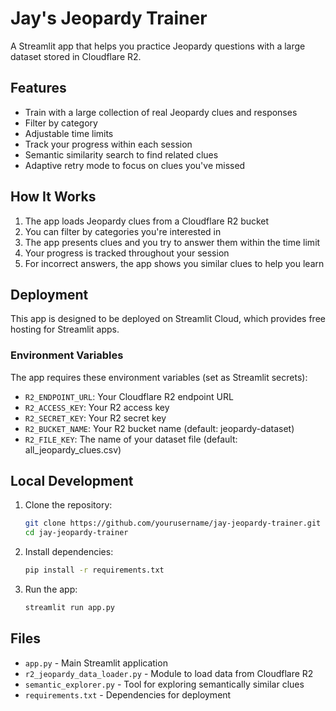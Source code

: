 # Jay's Jeopardy Trainer

A Streamlit app that helps you practice Jeopardy questions with a large dataset stored in Cloudflare R2.

## Features

- Train with a large collection of real Jeopardy clues and responses
- Filter by category
- Adjustable time limits
- Track your progress within each session
- Semantic similarity search to find related clues
- Adaptive retry mode to focus on clues you've missed

## How It Works

1. The app loads Jeopardy clues from a Cloudflare R2 bucket
2. You can filter by categories you're interested in
3. The app presents clues and you try to answer them within the time limit
4. Your progress is tracked throughout your session
5. For incorrect answers, the app shows you similar clues to help you learn

## Deployment

This app is designed to be deployed on Streamlit Cloud, which provides free hosting for Streamlit apps.

### Environment Variables

The app requires these environment variables (set as Streamlit secrets):

- `R2_ENDPOINT_URL`: Your Cloudflare R2 endpoint URL
- `R2_ACCESS_KEY`: Your R2 access key
- `R2_SECRET_KEY`: Your R2 secret key
- `R2_BUCKET_NAME`: Your R2 bucket name (default: jeopardy-dataset)
- `R2_FILE_KEY`: The name of your dataset file (default: all_jeopardy_clues.csv)

## Local Development

1. Clone the repository:
   ```bash
   git clone https://github.com/yourusername/jay-jeopardy-trainer.git
   cd jay-jeopardy-trainer
   ```

2. Install dependencies:
   ```bash
   pip install -r requirements.txt
   ```

3. Run the app:
   ```bash
   streamlit run app.py
   ```

## Files

- `app.py` - Main Streamlit application
- `r2_jeopardy_data_loader.py` - Module to load data from Cloudflare R2
- `semantic_explorer.py` - Tool for exploring semantically similar clues
- `requirements.txt` - Dependencies for deployment
